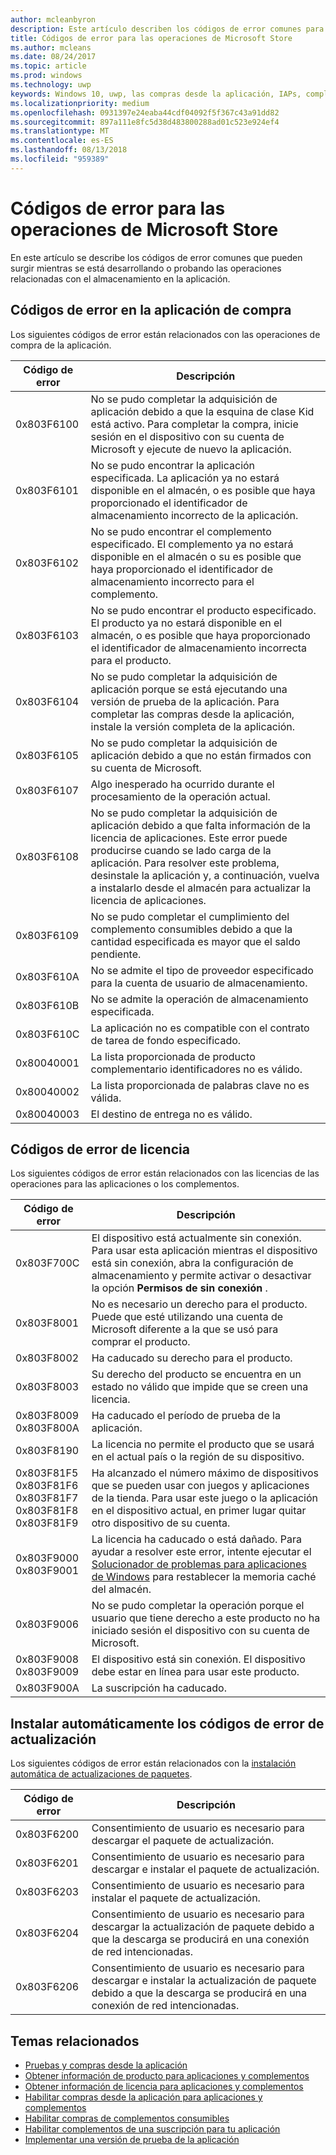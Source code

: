 ```yaml
---
author: mcleanbyron
description: Este artículo describen los códigos de error comunes para las operaciones de almacenamiento para aplicaciones y complementos, incluidos en la aplicación de compras, licencias y las actualizaciones de aplicaciones de instalación automática.
title: Códigos de error para las operaciones de Microsoft Store
ms.author: mcleans
ms.date: 08/24/2017
ms.topic: article
ms.prod: windows
ms.technology: uwp
keywords: Windows 10, uwp, las compras desde la aplicación, IAPs, complementos, códigos de error
ms.localizationpriority: medium
ms.openlocfilehash: 0931397e24eaba44cdf04092f5f367c43a91dd82
ms.sourcegitcommit: 897a111e8fc5d38d483800288ad01c523e924ef4
ms.translationtype: MT
ms.contentlocale: es-ES
ms.lasthandoff: 08/13/2018
ms.locfileid: "959389"
---
```

# <a name="error-codes-for-store-operations"></a>Códigos de error para las operaciones de Microsoft Store

<!-- confirm whether symbolic names are defined for app developers, or do they just handle direct error code values -->

En este artículo se describe los códigos de error comunes que pueden surgir mientras se está desarrollando o probando las operaciones relacionadas con el almacenamiento en la aplicación.

## <a name="in-app-purchase-error-codes"></a>Códigos de error en la aplicación de compra

Los siguientes códigos de error están relacionados con las operaciones de compra de la aplicación.

|  Código de error  |  Descripción  |
|--------------|---------------|
| 0x803F6100   | No se pudo completar la adquisición de aplicación debido a que la esquina de clase Kid está activo. Para completar la compra, inicie sesión en el dispositivo con su cuenta de Microsoft y ejecute de nuevo la aplicación.               |
| 0x803F6101   | No se pudo encontrar la aplicación especificada. La aplicación ya no estará disponible en el almacén, o es posible que haya proporcionado el identificador de almacenamiento incorrecto de la aplicación.     |
| 0x803F6102   | No se pudo encontrar el complemento especificado. El complemento ya no estará disponible en el almacén o su es posible que haya proporcionado el identificador de almacenamiento incorrecto para el complemento.                                               |
| 0x803F6103   | No se pudo encontrar el producto especificado. El producto ya no estará disponible en el almacén, o es posible que haya proporcionado el identificador de almacenamiento incorrecta para el producto.                                          |
| 0x803F6104   | No se pudo completar la adquisición de aplicación porque se está ejecutando una versión de prueba de la aplicación. Para completar las compras desde la aplicación, instale la versión completa de la aplicación.               |
| 0x803F6105   | No se pudo completar la adquisición de aplicación debido a que no están firmados con su cuenta de Microsoft.                                              |
| 0x803F6107   | Algo inesperado ha ocurrido durante el procesamiento de la operación actual.                                             |
| 0x803F6108   | No se pudo completar la adquisición de aplicación debido a que falta información de la licencia de aplicaciones. Este error puede producirse cuando se lado carga de la aplicación. Para resolver este problema, desinstale la aplicación y, a continuación, vuelva a instalarlo desde el almacén para actualizar la licencia de aplicaciones.                                          |
| 0x803F6109   | No se pudo completar el cumplimiento del complemento consumibles debido a que la cantidad especificada es mayor que el saldo pendiente.        |
| 0x803F610A   | No se admite el tipo de proveedor especificado para la cuenta de usuario de almacenamiento.                                            |
| 0x803F610B   | No se admite la operación de almacenamiento especificada.                                             |
| 0x803F610C   | La aplicación no es compatible con el contrato de tarea de fondo especificado.                                             |
| 0x80040001   | La lista proporcionada de producto complementario identificadores no es válido.                        |
| 0x80040002   | La lista proporcionada de palabras clave no es válida.                   |
| 0x80040003   | El destino de entrega no es válido.                       |

## <a name="licensing-error-codes"></a>Códigos de error de licencia

Los siguientes códigos de error están relacionados con las licencias de las operaciones para las aplicaciones o los complementos.

|  Código de error  |  Descripción  |
|--------------|---------------|
| 0x803F700C   | El dispositivo está actualmente sin conexión. Para usar esta aplicación mientras el dispositivo está sin conexión, abra la configuración de almacenamiento y permite activar o desactivar la opción **Permisos de sin conexión** .            |
| 0x803F8001   | No es necesario un derecho para el producto. Puede que esté utilizando una cuenta de Microsoft diferente a la que se usó para comprar el producto.           |
| 0x803F8002   | Ha caducado su derecho para el producto.           |
| 0x803F8003   | Su derecho del producto se encuentra en un estado no válido que impide que se creen una licencia.   |
| 0x803F8009<br/>0x803F800A   | Ha caducado el período de prueba de la aplicación.   |
| 0x803F8190   |  La licencia no permite el producto que se usará en el actual país o la región de su dispositivo.  |
| 0x803F81F5<br/>0x803F81F6<br/>0x803F81F7<br/>0x803F81F8<br/>0x803F81F9   |  Ha alcanzado el número máximo de dispositivos que se pueden usar con juegos y aplicaciones de la tienda. Para usar este juego o la aplicación en el dispositivo actual, en primer lugar quitar otro dispositivo de su cuenta.  |
| 0x803F9000<br/>0x803F9001    |  La licencia ha caducado o está dañado. Para ayudar a resolver este error, intente ejecutar el [Solucionador de problemas para aplicaciones de Windows](https://support.microsoft.com/help/4027498/windows-run-the-troubleshooter-for-windows-apps) para restablecer la memoria caché del almacén.     |
| 0x803F9006    |  No se pudo completar la operación porque el usuario que tiene derecho a este producto no ha iniciado sesión el dispositivo con su cuenta de Microsoft.            |
| 0x803F9008<br/>0x803F9009    |  El dispositivo está sin conexión. El dispositivo debe estar en línea para usar este producto.            |
| 0x803F900A    |  La suscripción ha caducado.            |


## <a name="self-install-update-error-codes"></a>Instalar automáticamente los códigos de error de actualización

Los siguientes códigos de error están relacionados con la [instalación automática de actualizaciones de paquetes](../packaging/self-install-package-updates.md).

|  Código de error  |  Descripción  |
|--------------|---------------|
| 0x803F6200   | Consentimiento de usuario es necesario para descargar el paquete de actualización.               |
| 0x803F6201   | Consentimiento de usuario es necesario para descargar e instalar el paquete de actualización.                                                  |
| 0x803F6203   | Consentimiento de usuario es necesario para instalar el paquete de actualización.                                         |
| 0x803F6204   | Consentimiento de usuario es necesario para descargar la actualización de paquete debido a que la descarga se producirá en una conexión de red intencionadas.                                             |
| 0x803F6206   | Consentimiento de usuario es necesario para descargar e instalar la actualización de paquete debido a que la descarga se producirá en una conexión de red intencionadas.     |


## <a name="related-topics"></a>Temas relacionados

* [Pruebas y compras desde la aplicación](in-app-purchases-and-trials.md)
* [Obtener información de producto para aplicaciones y complementos](get-product-info-for-apps-and-add-ons.md)
* [Obtener información de licencia para aplicaciones y complementos](get-license-info-for-apps-and-add-ons.md)
* [Habilitar compras desde la aplicación para aplicaciones y complementos](enable-in-app-purchases-of-apps-and-add-ons.md)
* [Habilitar compras de complementos consumibles](enable-consumable-add-on-purchases.md)
* [Habilitar complementos de una suscripción para tu aplicación](enable-subscription-add-ons-for-your-app.md)
* [Implementar una versión de prueba de la aplicación](implement-a-trial-version-of-your-app.md)
